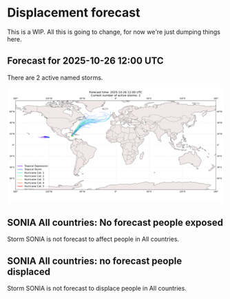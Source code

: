 # Displacement forecast

This is a WIP. All this is going to change, for now we're just dumping things here.

## Forecast for 2025-10-26 12:00 UTC

There are 2 active named storms.

![Active storm ensemble tracks](ECMWF_TC_tracks_20251026120000.png)


## SONIA All countries: No forecast people exposed

Storm SONIA is not forecast to affect people in All countries.


## SONIA All countries: no forecast people displaced

Storm SONIA is not forecast to displace people in All countries.


